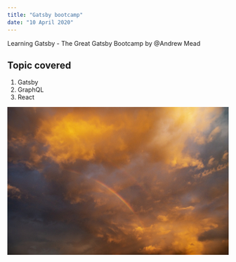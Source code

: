 ```yaml
---
title: "Gatsby bootcamp"
date: "10 April 2020"
---
```


Learning Gatsby - The Great Gatsby Bootcamp by @Andrew Mead

## Topic covered

1. Gatsby
2. GraphQL
3. React

![rainbow](./rainbow.jpg)
